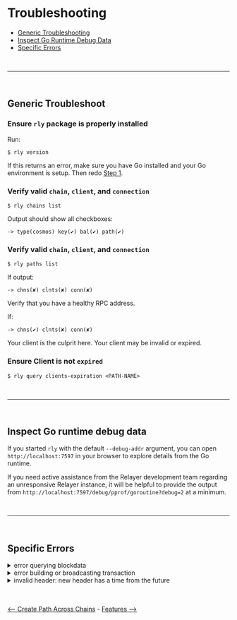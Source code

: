 # Troubleshooting

- [Generic Troubleshooting](#generic-troubleshoot)
- [Inspect Go Runtime Debug Data](#inspect-go-runtime-debug-data)
- [Specific Errors](#specific-errors)

<br>

---

<br>

## Generic Troubleshoot

### **Ensure `rly` package is properly installed**

   Run: 
   ```shell
   $ rly version
   ```

   If this returns an error, make sure you have Go installed and your Go environment is setup. Then redo [Step 1](#basic-usage---relaying-packets-across-chains).


### **Verify valid `chain`, `client`, and `connection`**

```shell
$ rly chains list
```

Output should show all checkboxes:
```shell
-> type(cosmos) key(✔) bal(✔) path(✔)
```

### **Verify valid `chain`, `client`, and `connection`**

```shell
$ rly paths list
```

If output:
```shell
-> chns(✘) clnts(✘) conn(✘)
```
Verify that you have a healthy RPC address. 

If:
```shell
-> chns(✔) clnts(✘) conn(✘)
```
Your client is the culprit here. Your client may be invalid or expired.

### **Ensure Client is not `expired`**

```shell
$ rly query clients-expiration <PATH-NAME>
```

<br>

---

<br>

## Inspect Go runtime debug data

If you started `rly` with the default `--debug-addr` argument,
you can open `http://localhost:7597` in your browser to explore details from the Go runtime.

If you need active assistance from the Relayer development team regarding an unresponsive Relayer instance,
it will be helpful to provide the output from `http://localhost:7597/debug/pprof/goroutine?debug=2` at a minimum.

<br>

---

<br>

## Specific Errors

<details>
<summary>error querying blockdata</summary>

<br>
The relayer looks back in time at historical transactions and needs to have an index of them.

Specifically check `~/.<node_data_dir>/config/config.toml` has the following fields set:
```toml
indexer = "kv"
index_all_tags = true
```

</details>


<details>
<summary>error building or broadcasting transaction</summary>

<br>
When preparing a transaction for relaying, the amount of gas that the transaction will consume is unknown.  To compute how much gas the transaction will need, the transaction is prepared with 0 gas and delivered as a `/cosmos.tx.v1beta1.Service/Simulate` query to the RPC endpoint.  Recently chains have been creating AnteHandlers in which 0 gas triggers an error case:

```
lvl=info msg="Error building or broadcasting transaction" provider_type=cosmos chain_id=evmos_9001-2 attempt=1 max_attempts=5 error="rpc error: code = InvalidArgument desc = provided fee < minimum global fee (0aevmos < ). Please increase the gas price.: insufficient fee: invalid request"
```

A workaround is available in which the `min-gas-amount` may be set in the chain's configuration to enable simulation with a non-zero amount of gas.

```
    evmos:
        type: cosmos
        value:
            key: relayer
            chain-id: evmos_9001-2
            rpc-addr: http://127.0.0.1:26657
            account-prefix: evmos
            keyring-backend: test
            gas-adjustment: 1.2
            gas-prices: 20000000000aevmos
            min-gas-amount: 1
            debug: false
            timeout: 20s
            output-format: json
            sign-mode: direct
```

</details>


<details>
<summary>invalid header: new header has a time from the future</summary>

<br>
This is most likely an rpc issue. 
The latest block time on the source and destination chain have likely drifted apart.

You can confirm by this by checking the latest block time on each chain:

```shell
grpcurl -plaintext <GRP-URL:PORT> cosmos.base.tendermint.v1beta1.Service.GetLatestBlock | grep '"time":'
```

The solution here is to either use a different RPC endpoint OR if you are in control of the RPC, try restarting the node.

</details>

<br>
<br>

[<-- Create Path Across Chains](create-path-across-chain.md) - [Features -->](./features.md)